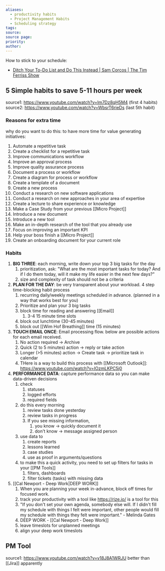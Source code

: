 ```yaml
---
aliases:
  - productivity habits
  - Project Management Habits
  - Scheduling strategy
tags: 
source: 
source page: 
priority: 
author:
---
```

How to stick to your schedule:
- [Ditch Your To-Do List and Do This Instead | Sam Corcos | The Tim Ferriss Show](https://youtu.be/UneF4tCVHFk?si=tHnEZPyBkbXT8DeW)



## 5 Simple habits to save 5-11 hours per week
source1: https://www.youtube.com/watch?v=lm7Dz8qH5M4 (first 4 habits)
source2: https://www.youtube.com/watch?v=WbsrT6rieDs (last 5th habit)

### Reasons for extra time
why do you want to do this: to have more time for value generating initiatives:
1. Automate a repetitive task
2. Create a checklist for a repetitive task
3. Improve communications workflow
4. Improve an approval process
5. Improve quality assurance process
6. Document a process or workflow
7. Create a diagram for process or workflow
8. Create a template of a document
9. Create a new process
10. Conduct a research on new software applications
11. Conduct a research on new approaches in your area of expertise
12. Create a lecture to share experience or knowledge
13. Make a Case Study from your previous [[Micro Project]]
14. Introduce a new document
15. Introduce a new tool
16. Make an in-depth research of the tool that you already use
17. Focus on improving an important KPI
18. Help your boss finish a [[Micro Project]]
19. Create an onboarding document for your current role

### Habits
1. **BIG THREE**: each morning, write down your top 3 big tasks for the day
    1. prioritization, ask: "What are the most important tasks for today? And if I do them today, will it make my life easier in the next few days?"
    2. size and complexity of task should not be a criteria
2. **PLAN FOR THE DAY**: be very transparent about your workload. 4 step time-blocking habit process
    1. recurring daily/weekly meetings scheduled in advance. (planned in a way that works best for you)
    2. Prioritize and plan your 3 big tasks
    3. block time for reading and answering [[Email]]
        1. 3-4 15 minute time slots
    4. block out lunchtime (30-45 minutes)
    5. block out [[Wim Hof Breathing]] time (15 minutes)
3. **TOUCH EMAIL ONCE**: Email processing flow. below are possible actions for each email received.
    1. No action required -> Archive
    2. Quick (2 to 5 minutes) action -> reply or take action
    3. Longer (>5 minutes) action -> Create task -> prioritize task in calendar
    4. THere is a way to build this process with [[Microsoft Outlook]]: https://www.youtube.com/watch?v=IOzmLKPC5j0
4. **PERFORMANCE DATA**: capture performance data so you can make data-driven decisions
    1. check
        1. statuses
        2. logged efforts
        3. required fields
    2. do this every morning
        1. review tasks done yesterday
        2. review tasks in progress
        3. If you see missing information, 
            1. you know -> quickly document it
            2. don't know -> message assigned person
    3. use data to
        1. create reports
        2. lessons learned
        3. case studies
        4. use as proof in arguments/questions
    4. to make this a quick activity, you need to set up filters for tasks in your [[PM Tools]]
        1. filters, dashboards
        2. filter tickets (tasks) with missing data
5. [[Cal Newport - Deep Work|DEEP WORK]]
    1. When you are planning your week in-advance, block off times for focused work.
    2. track your productivity with a tool like https://rize.io/ is a tool for this
    4. "If you don't set your own agenda, somebody else will. If I didn't fill my schedule with things I felt were important, other people would fill my schedule with things they felt were important." - Melinda Gates
    5. DEEP WORK - [[Cal Newport - Deep Work]]
    6. leave timeslots for unplanned meetings
    7. align your deep work timeslots

## PM Tool
source1: https://www.youtube.com/watch?v=v18J8A1WRJU
better than [[Jira]] apparently


